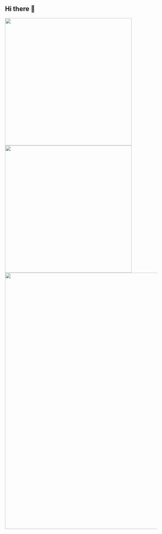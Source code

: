 <h2> Hi there 👋 </h2>
<di>
  <picture>
    <source
      srcset="https://github-readme-stats.vercel.app/api?username=xiaochen004hao&show_icons=true&theme=gotham&locale=cn&include_all_commits=true"
      media="(prefers-color-scheme: dark)"
    />
    <source
      srcset="https://github-readme-stats.vercel.app/api?username=xiaochen004hao&show_icons=true&theme=catppuccin_latte&locale=cn&include_all_commits=true"
      media="(prefers-color-scheme: light), (prefers-color-scheme: no-preference)"
    />
    <img width="420px" src="https://github-readme-stats.vercel.app/api?username=xiaochen004hao&show_icons=true&theme=gotham&locale=cn&include_all_commits=true" />
  </picture>
  <picture>
    <source
      srcset="https://github-readme-stats.vercel.app/api?username=xiaochen004hao&show_icons=true&theme=gotham&locale=en&include_all_commits=true"
      media="(prefers-color-scheme: dark)"
    />
    <source
      srcset="https://github-readme-stats.vercel.app/api?username=xiaochen004hao&show_icons=true&theme=catppuccin_latte&locale=en&include_all_commits=true"
      media="(prefers-color-scheme: light), (prefers-color-scheme: no-preference)"
    />
    <img width="420px" src="https://github-readme-stats.vercel.app/api?username=xiaochen004hao&show_icons=true&theme=gotham&locale=en&include_all_commits=true" />
  </picture>
</div>
</div>
  <picture>
    <source
      srcset="https://github-readme-stats.vercel.app/api/top-langs/?username=xiaochen004hao&hide_title=true&langs_count=10&size_weight=0.5&count_weight=0.5&layout=normal&card_width=666&theme=gotham"
      media="(prefers-color-scheme: dark)"
    />
    <source
      srcset="https://github-readme-stats.vercel.app/api/top-langs/?username=xiaochen004hao&hide_title=true&langs_count=10&size_weight=0.5&count_weight=0.5&layout=normal&card_width=666&theme=catppuccin_latte"
      media="(prefers-color-scheme: light), (prefers-color-scheme: no-preference)"
    />
    <img width="845px" src="https://github-readme-stats.vercel.app/api/top-langs/?username=xiaochen004hao&hide_title=true&langs_count=10&size_weight=0.5&count_weight=0.5&layout=normal&card_width=300&theme=gotham" />
  </picture>
</div>